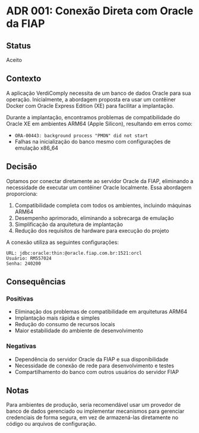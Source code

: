 # ADR 001: Conexão Direta com Oracle da FIAP

## Status

Aceito

## Contexto

A aplicação VerdiComply necessita de um banco de dados Oracle para sua operação. Inicialmente, a abordagem proposta era usar um contêiner Docker com Oracle Express Edition (XE) para facilitar a implantação.

Durante a implantação, encontramos problemas de compatibilidade do Oracle XE em ambientes ARM64 (Apple Silicon), resultando em erros como:
- `ORA-00443: background process "PMON" did not start`
- Falhas na inicialização do banco mesmo com configurações de emulação x86_64

## Decisão

Optamos por conectar diretamente ao servidor Oracle da FIAP, eliminando a necessidade de executar um contêiner Oracle localmente. Essa abordagem proporciona:

1. Compatibilidade completa com todos os ambientes, incluindo máquinas ARM64
2. Desempenho aprimorado, eliminando a sobrecarga de emulação
3. Simplificação da arquitetura de implantação
4. Redução dos requisitos de hardware para execução do projeto

A conexão utiliza as seguintes configurações:
```
URL: jdbc:oracle:thin:@oracle.fiap.com.br:1521:orcl
Usuário: RM557024
Senha: 240200
```

## Consequências

### Positivas

- Eliminação dos problemas de compatibilidade em arquiteturas ARM64
- Implantação mais rápida e simples
- Redução do consumo de recursos locais
- Maior estabilidade do ambiente de desenvolvimento

### Negativas

- Dependência do servidor Oracle da FIAP e sua disponibilidade
- Necessidade de conexão de rede para desenvolvimento e testes
- Compartilhamento do banco com outros usuários do servidor FIAP

## Notas

Para ambientes de produção, seria recomendável usar um provedor de banco de dados gerenciado ou implementar mecanismos para gerenciar credenciais de forma segura, em vez de armazená-las diretamente no código ou arquivos de configuração.
